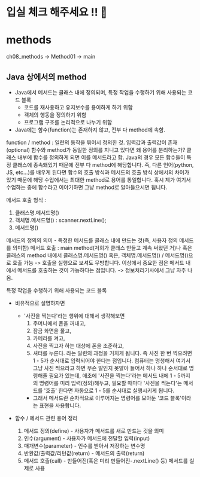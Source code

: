 # 입실 체크 해주세요 !! 🎉

# methods

ch08_methods -> Method01 -> main 

## Java 상에서의 method
- Java에서 메서드는 클래스 내에 정의되며, 특정 작업을 수행하기 위해 사용되는 코드 블록
    - 코드를 재사용하고 유지보수를 용이하게 하기 위함
    - 객체의 행동을 정의하기 위함
    - 프로그램 구조를 논리적으로 나누기 위함
- Java에는 함수(function)는 존재하지 않고, 전부 다 method에 속함.

function / method : 일련의 동작을 묶어서 정의한 것. 입력값과 출력값이 존재(optional)
함수와 method가 동일한 정의를 지니고 있다면 왜 용어를 분리하는가?
    클래스 내부에 함수를 정의하게 되면 이를 메서드라고 함.
    Java의 경우 모든 함수들이 특정 클래스에 종속돼있기 때문에 전부 다 method에 해당합니다.
    즉, 다른 언어(python, JS, etc...)를 배우게 된다면 함수의 호출 방식과 메서드의
    호출 방식 상에서의 차이가 있기 때문에 해당 수업에서는 최대한 method로 용어를 통일합니다.
    혹시 제가 여기서 수업하는 중에 함수라고 이야기하면 그냥 method로 알아들으시면 됩니다.

메서드 호출 형식 :
1. 클래스명.메서드명()
2. 객체명.메서드명() : scanner.nextLine();
3. 메서드명()

메서드의 정의의 의미 - 특정한 메서드를 클래스 내에 만드는 것(즉, 사용자 정의 메서드를 의미함)
메서드 호출 : main method(저희가 클래스 만들고 계속 써왔던 거)나 혹은 클래스의 method 내에서
    클래스명.메서드명() 혹은, 객체명.메서드명() / 메서드명()으로 호출 가능 -> 호출을 실행으로
    보셔도 무방합니다.
    이상에서 중요한 점은 메서드 내에서 메서드를 호출하는 것이 가능하다는 점입니다.
        -> 정보처리기사에서 그냥 자주 나옴.


특정 작업을 수행하기 위해 사용되는 코드 블록
- 비유적으로 설명하자면
  - '사진을 찍는다'라는 행위에 대해서 생각해보면
    1. 주머니에서 폰을 꺼내고,
    2. 잠금 화면을 풀고,
    3. 카메라를 켜고,
    4. 사진을 찍고자 하는 대상에 폰을 조준하고,
    5. 셔터를 누른다.
  라는 일련의 과정을 거치게 됩니다. 즉 사진 한 번 찍으려면 1 - 5가 순서대로 입력되어야 한다는
  점입니다. 컴퓨터는 멍청해서 여기서 그냥 사진 찍으라고 하면 무슨 말인지 못알아 들어서
  하나 하나 순서대로 명령해줄 필요가 있는데, 애초에 '사진을 찍는다'라는 메서드 내에
  1 - 5까지의 명령어를 미리 입력(정의)해두고, 필요할 때마다 '사진을 찍는다'는 메서드를 '호출'
  한다면 자동으로 1 - 5를 순서대로 실행시키게 됩니다.
    - 그래서 메서드란 순차적으로 이루어지는 명령어를 모아둔 '코드 블록'이라는 표현을 사용합니다.

- 함수 / 메서드 관련 용어 정리
    1. 메서드 정의(define) - 사용자가 메서드를 새로 만드는 것을 의미
    2. 인수(argument) - 사용자가 메서드에 전달할 입력(input)
    3. 매개변수(parameter) - 인수를 받아서 저장하는 변수명
    4. 반환값/출력값/리턴값(return) - 메서드의 출력(return)
    5. 메서드 호출(call) - 만들어진(혹은 미리 만들어진-.nextLine() 등) 메서드를 실제로 사용 







